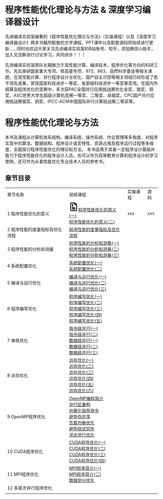 # 程序性能优化理论与方法 & 深度学习编译器设计
先进编译实验室编著的《程序性能优化理论与方法》（实操课程）以及《深度学习编译器设计》两本书籍所配套的文字课程、PPT课件以及配套源码将陆续进行更新……同时也欢迎大家关注先进编译实验室的B站账号、知乎，添加微信小助手，加入交流群进行讨论学习，共同进步！！！

先进编译实验室团队长期致力于高性能计算、编译技术、程序优化等方向的科研工作。先后承研国家重大专项、核高基专项、973、863、自然科学基金等相关课题，在高性能计算、并行程序设计与优化、国产自主可控等相关领域已经形成了若干领先成果，曾获国家科技进步一等奖、省部级科技进步一等奖等奖项。在国内外超算及程序优化的竞赛中，多次获PAC全国并行应用挑战赛优化金奖、银奖、铜奖，ASC世界大学生超级计算机竞赛一等奖、二等奖、卓越奖，CPC国产并行应用挑战赛银奖、铜奖，IPCC-ACM中国国际并行计算挑战赛二等奖等。

# 程序性能优化理论与方法

本书及课程从计算机体系结构、编译系统、操作系统、作业管理等多角度，对程序实现中的算法、数据结构、程序设计语言特性、资源占用及程序运行过程等多维度，全面探讨程序性能优化的理论和方法。
本书适用于具备一定程序设计基础并致力于程序性能优化的程序设计人员，也可以作为高等教育计算机程序设计的学习使用，还可作为从事性能优化专业技术人员的参考书。

## 章节目录


|||||
|---|---|---|---|
|章节名称|视频课程|实操课程|源码|
|1 程序性能优化的意义|<img src="/img/text.svg" alt="专栏文章" width="30" height="30">[程序性能优化的意义(一)]()<br>[程序性能优化的意义(二)]()|xxx|xxx|xxx|
|2 程序性能的度量指标及优化流程|[程序性能的度量指标及优化流程]()|
|3 程序性能的分析和测量|[程序性能的分析和测量(一)]()<br>[程序性能的分析和测量(二)]()<br>[程序性能的分析和测量(三)]()|
|4 系统配置优化|[系统配置优化(一)]()<br>[系统配置优化(二)]()|
|5 编译与运行优化|[编译与运行优化(一)]()<br>[编译与运行优化(二)]()<br>[编译与运行优化(三)]()|
|6 程序编写优化|[程序编写优化(一)]()<br>[程序编写优化(二)]()<br>[程序编写优化(三)]()<br>[程序编写优化(四)]()<br>[程序编写优化(五)]()|
|7 单核优化|[指令级并行(一)]()<br>[指令级并行(二)]()<br>[数据级并行(一)]()<br>[数据级并行(二)]()<br>[数据级并行(三)]()|
|8 访存优化|[访存优化(一)]()<br>[访存优化(二)]()<br>[访存优化(三)]()<br>[访存优化(四)]()<br>[访存优化(五)]()<br>[访存优化(六)]()<br>|
|9 OpenMP程序优化|[OpenMP编程简介]()<br>[并行区重构]()<br>[向量化指导命令]()<br>[避免伪共享]()<br>[负载均衡优化]()<br>[避免隐式同步]()<br>[流水并行优化]()<br>|
|10 CUDA程序优化|[CUDA程序优化(一)]()<br>[CUDA程序优化(二)]()<br>[CUDA程序优化(三)]()<br>[CUDA程序优化(四)]()<br>|
|11 MPI程序优化|[MPI程序简介(一)]()<br>[MPI程序简介(二)]()<br>[数据划分优化]()|
|12 多层次并行程序优化||
||||



